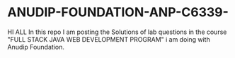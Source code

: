 # ANUDIP-FOUNDATION-ANP-C6339-
HI ALL
In this repo I am posting the Solutions of lab questions in the course "FULL STACK JAVA WEB DEVELOPMENT PROGRAM" i am doing with Anudip Foundation.
